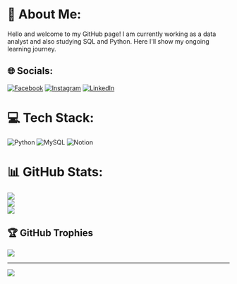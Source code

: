 # 💫 About Me:
Hello and welcome to my GitHub page! I am currently working as a data analyst and also studying SQL and Python. Here I'll show my ongoing learning journey.<br>


## 🌐 Socials:
[![Facebook](https://img.shields.io/badge/Facebook-%231877F2.svg?logo=Facebook&logoColor=white)](https://facebook.com/arthur.americo1) [![Instagram](https://img.shields.io/badge/Instagram-%23E4405F.svg?logo=Instagram&logoColor=white)](https://instagram.com/_artame) [![LinkedIn](https://img.shields.io/badge/LinkedIn-%230077B5.svg?logo=linkedin&logoColor=white)](https://linkedin.com/in/artame) 

# 💻 Tech Stack:
![Python](https://img.shields.io/badge/python-3670A0?style=for-the-badge&logo=python&logoColor=ffdd54) ![MySQL](https://img.shields.io/badge/mysql-%2300f.svg?style=for-the-badge&logo=mysql&logoColor=white) ![Notion](https://img.shields.io/badge/Notion-%23000000.svg?style=for-the-badge&logo=notion&logoColor=white)
# 📊 GitHub Stats:
![](https://github-readme-stats.vercel.app/api?username=arthur-americo&theme=dark&hide_border=false&include_all_commits=false&count_private=false)<br/>
![](https://github-readme-streak-stats.herokuapp.com/?user=arthur-americo&theme=dark&hide_border=false)<br/>
![](https://github-readme-stats.vercel.app/api/top-langs/?username=arthur-americo&theme=dark&hide_border=false&include_all_commits=false&count_private=false&layout=compact)

## 🏆 GitHub Trophies
![](https://github-profile-trophy.vercel.app/?username=arthur-americo&theme=tokyonight&no-frame=true&no-bg=false&margin-w=4)

---
[![](https://visitcount.itsvg.in/api?id=arthur-americo&icon=0&color=0)](https://visitcount.itsvg.in)

<!-- Proudly created with GPRM ( https://gprm.itsvg.in ) -->
